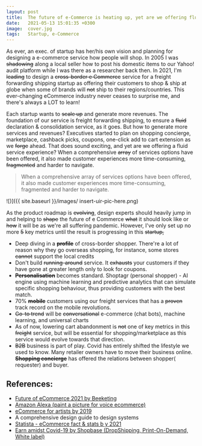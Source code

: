 ```yaml
---
layout: post
title:  The future of e-Commerce is heating up, yet are we offering fluid customer experience?
date:   2021-05-13 15:01:35 +0300
image:  cover.jpg
tags:   Startup, e-Commerce
---
```


As ever, an exec. of startup has her/his own vision and planning for designing a e-commerce service how people will shop. In 2005 I was ~~shadowing~~ along a local seller how to post his domestic items to our Yahoo! audit platform while I was there as a researcher back then. In 2021, I'm ~~leading~~ to design a ~~cross-border e Commerce~~ service for a freight forwarding shipping startup as offering their customers to shop & ship at globe when some of brands will ~~not~~ ship to their regions/countries. This ever-changing eCommerce industry never ceases to surprise me, and there's always a LOT to learn! 


Each startup wants to ~~scale up~~ and generate more revenues. The foundation of our service is freight forwarding shipping, to ensure a ~~fluid~~ declaration & consolidation service, as it goes. But how to generate more services and revenues? Executives started to plan on shopping concierge, marketplace, cashback picks, coupons, one-click add to cart extension as we ~~forge~~ ahead. That does sound exciting,  and yet are we offering a fluid service experience? When a comprehensive ~~array~~ of services options have been offered, it also made customer experiences more time-consuming, ~~fragmented~~ and harder to navigate.


> When a comprehensive array of services options have been offered, it also made customer experiences more time-consuming, fragmented and harder to navigate.

![)]({{ site.baseurl }}/images/ insert-uir-pic-here.png)


As the product roadmap is ~~evolving~~, design experts should heavily jump in and helping to ~~shape~~ the future of e Commerce ~~what~~ it should look like or ~~how~~ it will be as we're all suffering pandemic. However, I've only set up no more ~~5~~ key metrics until the result is progressing in this ~~startup,~~

* Deep diving in a **~~profile~~** of cross-border shopper. There're a lot of reason why they go overseas shopping, for instance, some stores ~~cannot~~ support the local credits
* Don't build ~~running-around~~ service. It ~~exhausts~~ your customers if they have gone at greater length only to look for coupons. 
* **~~Personalisation~~** becomes standard. Shoptagr (personal shopper) - AI engine using machine learning and predictive analytics that can simulate specific shopping behaviour, thus providing customers with the best match. 
* 70% **~~mobile~~** customers using our freight services that has a ~~proven~~ track record on the mobile revolutions. 
* ~~Go-to trend~~ will be ~~conversational~~ e-commerce (chat bots), machine learning, and universal charts
* As of now, lowering cart abandonment is ~~not~~ one of key metrics in this ~~freight~~ service,  but will be essential for shopping/marketplace as this service would evolve towards that direction. 
* ~~B2B~~ business is part of play. Covid has entirely shifted the lifestyle we used to know. Many retailer owners have to move their business online. **~~Shopping concierge~~** has offered the relations between shopper( requester) and buyer.  





## References:

* [Future of eCommerce 2021 by Beeketing ](2019/#:~:text=New%20studies%20projected%20that%20the,to%20%244.9%20trillion%20in%202021.&text=In%20fact%2C%20by%202021%2C%20it,the%20total%20global%20retail%20sales.)
* [Amazon Alexa (paint a picture for voice ecommerce)](https://www.amazon.com/alexa-voice-shopping/b?ie=UTF8&node=14552177011)
* [eCommerce for artists by 2019](https://productviz.com/ecommerce-2019/)
* A comprehensive design guide to design systems
* [Statista - eCommerce fact &  stats  b y 2021](https://www.statista.com/topics/871/online-shopping/#dossierSummary)
* [Earn amidst Covid-19 by Shopbase (DropShipping, Print-On-Demand, White label)](ttps://www.shopbase.com/blog/vn/dropshipping-case-study-make-money-during-pandemic/?utm_source=cs&utm_medium=bktblog&utm_campaign=mary-case-stud)
